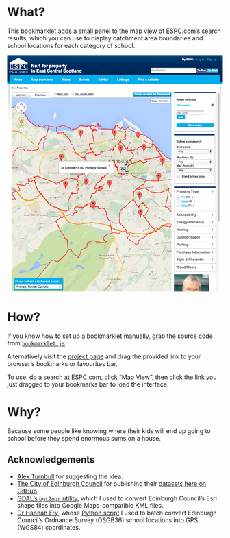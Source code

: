 # What?
This bookmarklet adds a small panel to the map view of [ESPC.com](http://www.espc.com)’s search results, which you can use to display catchment area boundaries and school locations for each category of school.

![Interface preview](https://raw.githubusercontent.com/maniacyak/espc-edinburgh-school-catchments/screenshots/screenshot.png)

# How?
If you know how to set up a bookmarklet manually, grab the source code from [`bookmarklet.js`](https://raw.githubusercontent.com/maniacyak/espc-edinburgh-school-catchments/master/bookmarklet.js). 

Alternatively visit the [project page](http://maniacyak.github.io/espc-edinburgh-school-catchments/) and drag the provided link to your browser’s bookmarks or favourites bar.

To use: do a search at [ESPC.com](http://www.espc.com), click “Map View”, then click the link you just dragged to your bookmarks bar to load the interface.

# Why?
Because some people like knowing where their kids will end up going to school before they spend enormous sums on a house.

## Acknowledgements
- [Alex Turnbull](https://twitter.com/alexturnbull) for suggesting the idea.
- [The City of Edinburgh Council](https://www.edinburgh.gov.uk)  for publishing their [datasets here on GitHub](https://github.com/edinburghcouncil/datasets).
- [GDAL’s `ogr2ogr` utility](http://www.gdal.org/ogr2ogr.html), which I used to convert Edinburgh Council’s Esri shape files into Google Maps-compatible KML files.
- [Dr Hannah Fry](http://hannahfry.co.uk), whose [Python script](http://hannahfry.co.uk/2012/02/01/converting-british-national-grid-to-latitude-and-longitude-ii/) I used to batch convert Edinburgh Council’s Ordnance Survey (OSGB36) school locations into GPS (WGS84) coordinates.
